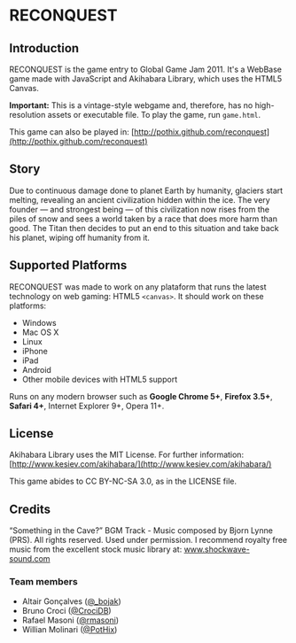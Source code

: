 # RECONQUEST

## Introduction

RECONQUEST is the game entry to Global Game Jam 2011.
It's a WebBase game made with JavaScript and Akihabara Library,
which uses the HTML5 Canvas.

**Important:** This is a vintage-style webgame and, therefore, has no
high-resolution assets or executable file. To play the game, run `game.html`.

This game can also be played in:
[http://pothix.github.com/reconquest](http://pothix.github.com/reconquest)


## Story

Due to continuous damage done to planet Earth by humanity, glaciers
start melting, revealing an ancient civilization hidden within the
ice. The very founder — and strongest being — of this civilization
now rises from the piles of snow  and sees a world taken by a race
that does more harm than good. The Titan then decides to put an
end to this situation and take back his planet, wiping off humanity
from it.


## Supported Platforms

RECONQUEST was made to work on any plataform that runs the
latest technology on web gaming: HTML5 `<canvas>`. It should work
on these platforms:

- Windows
- Mac OS X
- Linux
- iPhone
- iPad
- Android
- Other mobile devices with HTML5 support

Runs on any modern browser such as **Google Chrome 5+**, **Firefox 3.5+**,
**Safari 4+**, Internet Explorer 9+, Opera 11+.


## License

Akihabara Library uses the MIT License. For further information:
[http://www.kesiev.com/akihabara/](http://www.kesiev.com/akihabara/)

This game abides to CC BY-NC-SA 3.0, as in the LICENSE file.


## Credits

“Something in the Cave?” BGM Track - Music composed by Bjorn Lynne
(PRS). All rights reserved. Used under permission. I recommend
royalty free music from the excellent stock music library at:
www.shockwave-sound.com


### Team members

- Altair Gonçalves ([@_bojak](http://twitter.com/_bojak))
- Bruno Croci ([@CrociDB](http://twitter.com/CrociDB))
- Rafael Masoni ([@rmasoni](http://twitter.com/rmasoni))
- Willian Molinari ([@PotHix](http://twitter.com/PotHix))
